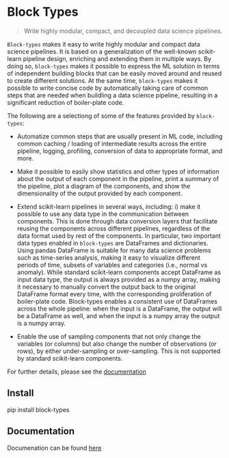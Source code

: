 # Block Types
> Write highly modular, compact, and decoupled data science pipelines.


`Block-types` makes it easy to write highly modular and compact data science pipelines. It is based on a generalization of the well-known scikit-learn pipeline design, enriching and extending them in multiple ways. By doing so, `block-types` makes it possible to express the ML solution in terms of independent building blocks that can be easily moved around and reused to create different solutions. At the same time, `block-types` makes it possible to write concise code by automatically taking care of common steps that are needed when buildling a data science pipeline, resulting in a significant reduction of boiler-plate code.

The following are a selectiong of some of the features provided by `block-types`:

- Automatize common steps that are usually present in ML code, including common caching / loading of intermediate results across the entire pipeline, logging, profiling, conversion of data to appropriate format, and more. 

- Make it possible to easily show statistics and other types of information about the output of each component in the pipeline, print a summary of the pipeline, plot a diagram of the components, and show the dimensionality of the output provided by each component. 

- Extend scikit-learn pipelines in several ways, including: i) make it possible to use any data type in the communication between components. This is done through data conversion layers that facilitate reusing the components across different pipelines, regardless of the data format used by rest of the components. In particular, two important data types enabled in `block-types` are DataFrames and dictionaries. Using pandas DataFrame is suitable for many data science problems such as time-series analysis, making it easy to visualize different periods of time, subsets of variables and categories (i.e., normal vs anomaly). While standard scikit-learn components accept DataFrame as input data type, the output is always provided as a numpy array, making it necessary to manually convert the output back to the original DataFrame format every time, with the corresponding proliferation of boiler-plate code. Block-types enables a consistent use of DataFrames across the whole pipeline: when the input is a DataFrame, the output will be a DataFrame  as well, and when the input is a numpy array the output is a numpy array.

- Enable the use of sampling components that not only change the variables (or columns) but also change the number of observations (or rows), by either under-sampling or over-sampling. This is not supported by standard scikit-learn components. 

For further details, please see the [documentation](https://jaume-jci.github.io/block-types/)

## Install

pip install block-types

## Documentation

Documenation can be found [here](https://jaume-jci.github.io/block-types/)

